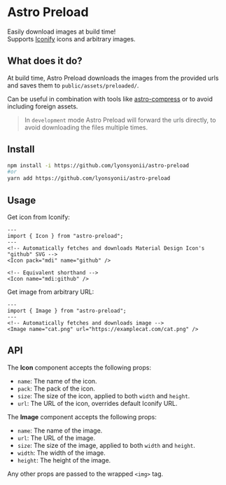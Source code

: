 # Astro Preload
Easily download images at build time!  
Supports [Iconify](https://icon-sets.iconify.design/) icons and arbitrary images.

## What does it do?
At build time, Astro Preload downloads the images from the provided urls and saves them to `public/assets/preloaded/`.

Can be useful in combination with tools like [astro-compress](https://github.com/astro-community/astro-compress) or to avoid including foreign assets.

> In `development` mode Astro Preload will forward the urls directly, to avoid downloading the files multiple times.

## Install
```bash
npm install -i https://github.com/lyonsyonii/astro-preload
#or
yarn add https://github.com/lyonsyonii/astro-preload
```

## Usage
Get icon from Iconify:
```astro
---
import { Icon } from "astro-preload";
---
<!-- Automatically fetches and downloads Material Design Icon's "github" SVG -->
<Icon pack="mdi" name="github" />

<!-- Equivalent shorthand -->
<Icon name="mdi:github" />

```

Get image from arbitrary URL:

```astro
---
import { Image } from "astro-preload";
---
<!-- Automatically fetches and downloads image -->
<Image name="cat.png" url="https://examplecat.com/cat.png" />
```

## API
The **Icon** component accepts the following props:
- `name`: The name of the icon.
- `pack`: The pack of the icon.
- `size`: The size of the icon, applied to both `width` and `height`.
- `url`: The URL of the icon, overrides default Iconify URL.

The **Image** component accepts the following props:
- `name`: The name of the image.
- `url`: The URL of the image.
- `size`: The size of the image, applied to both `width` and `height`.
- `width`: The width of the image.
- `height`: The height of the image.

Any other props are passed to the wrapped `<img>` tag.